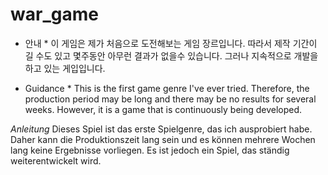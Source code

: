 # war_game

* 안내 * 이 게임은 제가 처음으로 도전해보는 게임 장르입니다. 따라서 제작 기간이 길 수도 있고 몇주동안 아무런 결과가 없을수 있습니다. 그러나 지속적으로 개발을 하고 있는 게입입니다.

* Guidance * This is the first game genre I've ever tried. Therefore, the production period may be long and there may be no results for several weeks. However, it is a game that is continuously being developed.

*Anleitung* Dieses Spiel ist das erste Spielgenre, das ich ausprobiert habe. Daher kann die Produktionszeit lang sein und es können mehrere Wochen lang keine Ergebnisse vorliegen. Es ist jedoch ein Spiel, das ständig weiterentwickelt wird.
